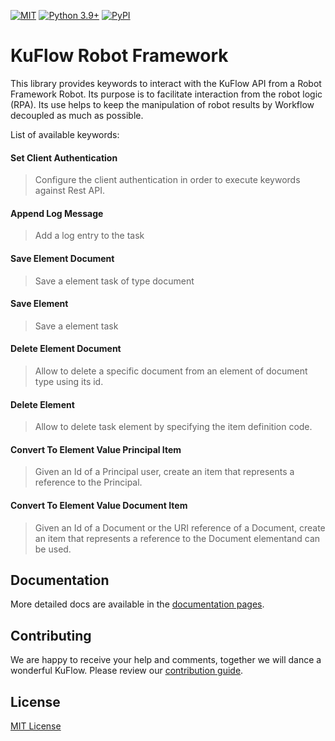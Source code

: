 [![MIT](https://img.shields.io/github/license/kuflow/kuflow-robotframework?label=License)](https://github.com/kuflow/kuflow-robotframework/blob/master/LICENSE)
[![Python 3.9+](https://img.shields.io/pypi/pyversions/kuflow-robotframework.svg)](https://pypi.org/project/kuflow-robotframework)
[![PyPI](https://img.shields.io/pypi/v/kuflow-robotframework.svg)](https://pypi.org/project/kuflow-robotframework)


# KuFlow Robot Framework

This library provides keywords to interact with the KuFlow API from a Robot Framework Robot. Its purpose is to facilitate interaction from the robot logic (RPA). Its use helps to keep the manipulation of robot results by Workflow decoupled as much as possible.

List of available keywords:

#### Set Client Authentication

> Configure the client authentication in order to execute keywords against Rest API.

#### Append Log Message

> Add a log entry to the task

#### Save Element Document 

> Save a element task of type document 

#### Save Element

> Save a element task

#### Delete Element Document

> Allow to delete a specific document from an element of document type using its id.

#### Delete Element 

> Allow to delete task element by specifying the item definition code.

#### Convert To Element Value Principal Item

> Given an Id of a Principal user, create an item that represents a reference to the Principal.

#### Convert To Element Value Document Item

> Given an Id of a Document or the URI reference of a Document, create an item that represents a reference to the Document elementand can be used.

## Documentation

More detailed docs are available in the [documentation pages](https://docs.kuflow.com/developers/overview/introduction).



## Contributing

We are happy to receive your help and comments, together we will dance a wonderful KuFlow. Please review our [contribution guide](CONTRIBUTING.md).



## License

[MIT License](https://github.com/kuflow/kuflow-robotframework/blob/master/LICENSE)
